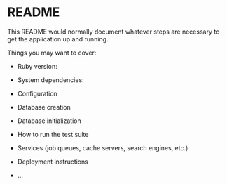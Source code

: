 # README

This README would normally document whatever steps are necessary to get the
application up and running.

Things you may want to cover:

* Ruby version:

* System dependencies:

* Configuration

* Database creation

* Database initialization

* How to run the test suite

* Services (job queues, cache servers, search engines, etc.)

* Deployment instructions

* ...
